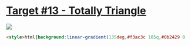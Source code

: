 # [Target #13 - Totally Triangle](https://cssbattle.dev/play/13)

![](https://cssbattle.dev/targets/13.png)

```HTML
<style>html{background:linear-gradient(135deg,#f3ac3c 105q,#0b2429 0
```
